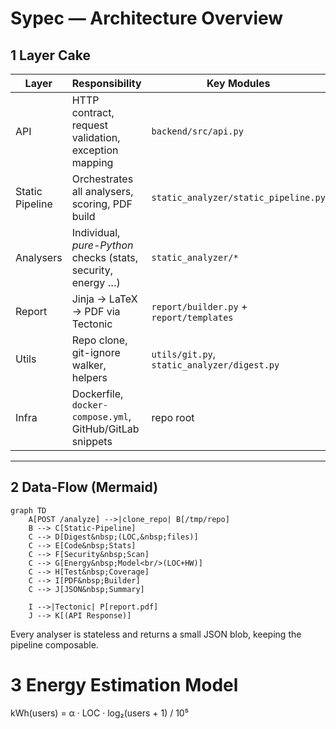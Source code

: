 # Sypec — Architecture Overview

## 1  Layer Cake

Layer | Responsibility | Key Modules
----- | -------------- | -----------
API   | HTTP contract, request validation, exception mapping | `backend/src/api.py`
Static Pipeline | Orchestrates all analysers, scoring, PDF build | `static_analyzer/static_pipeline.py`
Analysers | Individual, _pure-Python_ checks (stats, security, energy …) | `static_analyzer/*`
Report | Jinja → LaTeX → PDF via Tectonic | `report/builder.py` + `report/templates`
Utils | Repo clone, git-ignore walker, helpers | `utils/git.py`, `static_analyzer/digest.py`
Infra | Dockerfile, `docker-compose.yml`, GitHub/GitLab snippets | repo root

---

## 2  Data-Flow (Mermaid)

```mermaid
graph TD
    A[POST /analyze] -->|clone_repo| B[/tmp/repo]
    B --> C[Static-Pipeline]
    C --> D[Digest&nbsp;(LOC,&nbsp;files)]
    C --> E[Code&nbsp;Stats]
    C --> F[Security&nbsp;Scan]
    C --> G[Energy&nbsp;Model<br/>(LOC+HW)]
    C --> H[Test&nbsp;Coverage]
    C --> I[PDF&nbsp;Builder]
    C --> J[JSON&nbsp;Summary]

    I -->|Tectonic| P[report.pdf]
    J --> K[(API Response)]

```
Every analyser is stateless and returns a small JSON blob, keeping the pipeline composable.


# 3 Energy Estimation Model

kWh(users) = α · LOC · log₂(users + 1) / 10⁵

